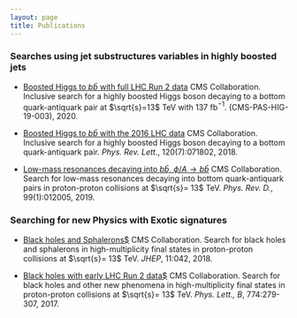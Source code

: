 ```yaml
---
layout: page
title: Publications
---
```


### Searches using jet substructures variables in highly boosted jets


* [Boosted Higgs to $b\bar{b}$ with full LHC Run 2 data](https://cds.cern.ch/record/2714916)  CMS Collaboration. Inclusive search for a highly boosted Higgs boson decaying to a bottom quark-antiquark pair at $\sqrt{s}=13$ TeV with 137 fb$^{-1}$. (CMS-PAS-HIG-19-003), 2020. 

* [Boosted Higgs to $b\bar{b}$ with the 2016 LHC data](http://arxiv.org/abs/1709.05543)  CMS Collaboration. Inclusive search for a highly boosted Higgs boson decaying to a bottom quark-antiquark pair. *Phys. Rev. Lett.*, 120(7):071802, 2018. 

* [Low-mass resonances decaying into $b\bar{b}$, $\phi/A\rightarrow b\bar{b}$](http://arxiv.org/abs/1810.11822)  CMS Collaboration. Search for low-mass resonances decaying into bottom quark-antiquark pairs in proton-proton collisions at $\sqrt{s}= 13$ TeV.  *Phys. Rev. D.*, 99(1):012005, 2019.


 
### Searching for new Physics with Exotic signatures 


* [Black holes and Sphalerons$](http://arxiv.org/abs/1805.06013)  CMS Collaboration. Search for black holes and sphalerons in high-multiplicity final states in proton-proton collisions at $\sqrt{s}= 13$ TeV.  *JHEP*, 11:042, 2018.
 
* [Black holes with early LHC Run 2 data$](http://arxiv.org/abs/1705.01403)  CMS Collaboration. Search for black holes and other new phenomena in high-multiplicity final states in proton-proton collisions at $\sqrt{s}= 13$ TeV.  *Phys. Lett., B*, 774:279-307, 2017.
